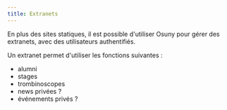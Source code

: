 ```yaml
---
title: Extranets
---
```


En plus des sites statiques, il est possible d'utiliser Osuny pour gérer des extranets, avec des utilisateurs authentifiés.

Un extranet permet d'utiliser les fonctions suivantes :
- alumni
- stages
- trombinoscopes
- news privées ?
- événements privés ?
